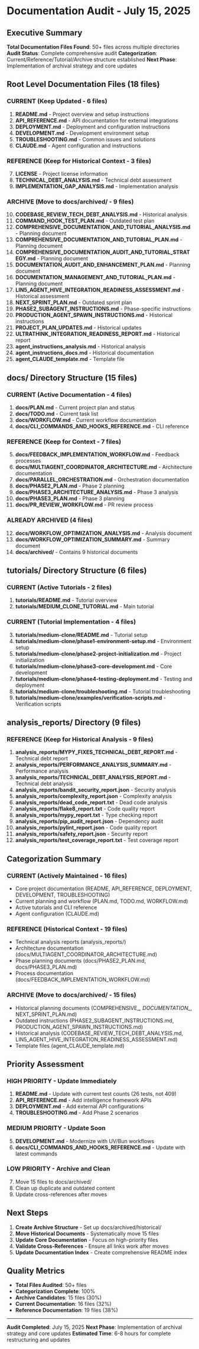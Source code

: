 # Documentation Audit - July 15, 2025

## Executive Summary

**Total Documentation Files Found**: 50+ files across multiple directories
**Audit Status**: Complete comprehensive audit
**Categorization**: Current/Reference/Tutorial/Archive structure established
**Next Phase**: Implementation of archival strategy and core updates

## Root Level Documentation Files (18 files)

### CURRENT (Keep Updated - 6 files)
1. **README.md** - Project overview and setup instructions
2. **API_REFERENCE.md** - API documentation for external integrations
3. **DEPLOYMENT.md** - Deployment and configuration instructions
4. **DEVELOPMENT.md** - Development environment setup
5. **TROUBLESHOOTING.md** - Common issues and solutions
6. **CLAUDE.md** - Agent configuration and instructions

### REFERENCE (Keep for Historical Context - 3 files)
7. **LICENSE** - Project license information
8. **TECHNICAL_DEBT_ANALYSIS.md** - Technical debt assessment
9. **IMPLEMENTATION_GAP_ANALYSIS.md** - Implementation analysis

### ARCHIVE (Move to docs/archived/ - 9 files)
10. **CODEBASE_REVIEW_TECH_DEBT_ANALYSIS.md** - Historical analysis
11. **COMMAND_HOOK_TEST_PLAN.md** - Outdated test plan
12. **COMPREHENSIVE_DOCUMENTATION_AND_TUTORIAL_ANALYSIS.md** - Planning document
13. **COMPREHENSIVE_DOCUMENTATION_AND_TUTORIAL_PLAN.md** - Planning document
14. **COMPREHENSIVE_DOCUMENTATION_AUDIT_AND_TUTORIAL_STRATEGY.md** - Planning document
15. **DOCUMENTATION_AUDIT_AND_ENHANCEMENT_PLAN.md** - Planning document
16. **DOCUMENTATION_MANAGEMENT_AND_TUTORIAL_PLAN.md** - Planning document
17. **LIN5_AGENT_HIVE_INTEGRATION_READINESS_ASSESSMENT.md** - Historical assessment
18. **NEXT_SPRINT_PLAN.md** - Outdated sprint plan
19. **PHASE2_SUBAGENT_INSTRUCTIONS.md** - Phase-specific instructions
20. **PRODUCTION_AGENT_SPAWN_INSTRUCTIONS.md** - Historical instructions
21. **PROJECT_PLAN_UPDATES.md** - Historical updates
22. **ULTRATHINK_INTEGRATION_READINESS_REPORT.md** - Historical report
23. **agent_instructions_analysis.md** - Historical analysis
24. **agent_instructions_docs.md** - Historical documentation
25. **agent_CLAUDE_template.md** - Template file

## docs/ Directory Structure (15 files)

### CURRENT (Active Documentation - 4 files)
1. **docs/PLAN.md** - Current project plan and status
2. **docs/TODO.md** - Current task list
3. **docs/WORKFLOW.md** - Current workflow documentation
4. **docs/CLI_COMMANDS_AND_HOOKS_REFERENCE.md** - CLI reference

### REFERENCE (Keep for Context - 7 files)
5. **docs/FEEDBACK_IMPLEMENTATION_WORKFLOW.md** - Feedback processes
6. **docs/MULTIAGENT_COORDINATOR_ARCHITECTURE.md** - Architecture documentation
7. **docs/PARALLEL_ORCHESTRATION.md** - Orchestration documentation
8. **docs/PHASE2_PLAN.md** - Phase 2 planning
9. **docs/PHASE3_ARCHITECTURE_ANALYSIS.md** - Phase 3 analysis
10. **docs/PHASE3_PLAN.md** - Phase 3 planning
11. **docs/PR_REVIEW_WORKFLOW.md** - PR review process

### ALREADY ARCHIVED (4 files)
12. **docs/WORKFLOW_OPTIMIZATION_ANALYSIS.md** - Analysis document
13. **docs/WORKFLOW_OPTIMIZATION_SUMMARY.md** - Summary document
14. **docs/archived/** - Contains 9 historical documents

## tutorials/ Directory Structure (6 files)

### CURRENT (Active Tutorials - 2 files)
1. **tutorials/README.md** - Tutorial overview
2. **tutorials/MEDIUM_CLONE_TUTORIAL.md** - Main tutorial

### CURRENT (Tutorial Implementation - 4 files)
3. **tutorials/medium-clone/README.md** - Tutorial setup
4. **tutorials/medium-clone/phase1-environment-setup.md** - Environment setup
5. **tutorials/medium-clone/phase2-project-initialization.md** - Project initialization
6. **tutorials/medium-clone/phase3-core-development.md** - Core development
7. **tutorials/medium-clone/phase4-testing-deployment.md** - Testing and deployment
8. **tutorials/medium-clone/troubleshooting.md** - Tutorial troubleshooting
9. **tutorials/medium-clone/examples/verification-scripts.md** - Verification scripts

## analysis_reports/ Directory (9 files)

### REFERENCE (Keep for Historical Analysis - 9 files)
1. **analysis_reports/MYPY_FIXES_TECHNICAL_DEBT_REPORT.md** - Technical debt report
2. **analysis_reports/PERFORMANCE_ANALYSIS_SUMMARY.md** - Performance analysis
3. **analysis_reports/TECHNICAL_DEBT_ANALYSIS_REPORT.md** - Technical debt analysis
4. **analysis_reports/bandit_security_report.json** - Security analysis
5. **analysis_reports/complexity_report.json** - Complexity analysis
6. **analysis_reports/dead_code_report.txt** - Dead code analysis
7. **analysis_reports/flake8_report.txt** - Code quality report
8. **analysis_reports/mypy_report.txt** - Type checking report
9. **analysis_reports/pip_audit_report.json** - Dependency audit
10. **analysis_reports/pylint_report.json** - Code quality report
11. **analysis_reports/safety_report.json** - Security report
12. **analysis_reports/test_coverage_report.txt** - Test coverage report

## Categorization Summary

### CURRENT (Actively Maintained - 16 files)
- Core project documentation (README, API_REFERENCE, DEPLOYMENT, DEVELOPMENT, TROUBLESHOOTING)
- Current planning and workflow (PLAN.md, TODO.md, WORKFLOW.md)
- Active tutorials and CLI reference
- Agent configuration (CLAUDE.md)

### REFERENCE (Historical Context - 19 files)
- Technical analysis reports (analysis_reports/)
- Architecture documentation (docs/MULTIAGENT_COORDINATOR_ARCHITECTURE.md)
- Phase planning documents (docs/PHASE2_PLAN.md, docs/PHASE3_PLAN.md)
- Process documentation (docs/FEEDBACK_IMPLEMENTATION_WORKFLOW.md)

### ARCHIVE (Move to docs/archived/ - 15 files)
- Historical planning documents (COMPREHENSIVE_*, DOCUMENTATION_*, NEXT_SPRINT_PLAN.md)
- Outdated instructions (PHASE2_SUBAGENT_INSTRUCTIONS.md, PRODUCTION_AGENT_SPAWN_INSTRUCTIONS.md)
- Historical analysis (CODEBASE_REVIEW_TECH_DEBT_ANALYSIS.md, LIN5_AGENT_HIVE_INTEGRATION_READINESS_ASSESSMENT.md)
- Template files (agent_CLAUDE_template.md)

## Priority Assessment

### HIGH PRIORITY - Update Immediately
1. **README.md** - Update with current test counts (26 tests, not 409)
2. **API_REFERENCE.md** - Add intelligence framework APIs
3. **DEPLOYMENT.md** - Add external API configurations
4. **TROUBLESHOOTING.md** - Add Phase 2 scenarios

### MEDIUM PRIORITY - Update Soon
5. **DEVELOPMENT.md** - Modernize with UV/Bun workflows
6. **docs/CLI_COMMANDS_AND_HOOKS_REFERENCE.md** - Update with latest commands

### LOW PRIORITY - Archive and Clean
7. Move 15 files to docs/archived/
8. Clean up duplicate and outdated content
9. Update cross-references after moves

## Next Steps

1. **Create Archive Structure** - Set up docs/archived/historical/
2. **Move Historical Documents** - Systematically move 15 files
3. **Update Core Documentation** - Focus on high-priority files
4. **Validate Cross-References** - Ensure all links work after moves
5. **Update Documentation Index** - Create comprehensive README index

## Quality Metrics

- **Total Files Audited**: 50+ files
- **Categorization Complete**: 100%
- **Archive Candidates**: 15 files (30%)
- **Current Documentation**: 16 files (32%)
- **Reference Documentation**: 19 files (38%)

---

**Audit Completed**: July 15, 2025
**Next Phase**: Implementation of archival strategy and core updates
**Estimated Time**: 6-8 hours for complete restructuring and updates